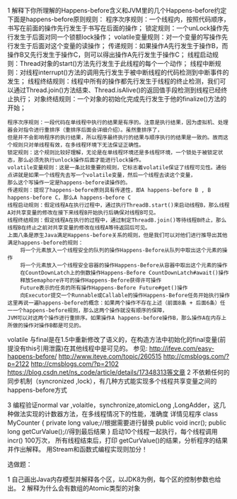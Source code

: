 1 解释下你所理解的Happens-before含义和JVM里的几个Happens-before约定
    下面是happens-before原则规则：
    程序次序规则：一个线程内，按照代码顺序，书写在前面的操作先行发生于书写在后面的操作；
    锁定规则：一个unLock操作先行发生于后面对同一个锁额lock操作；
    volatile变量规则：对一个变量的写操作先行发生于后面对这个变量的读操作；
    传递规则：如果操作A先行发生于操作B，而操作B又先行发生于操作C，则可以得出操作A先行发生于操作C；
    线程启动规则：Thread对象的start()方法先行发生于此线程的每个一个动作；
    线程中断规则：对线程interrupt()方法的调用先行发生于被中断线程的代码检测到中断事件的发生；
    线程终结规则：线程中所有的操作都先行发生于线程的终止检测，我们可以通过Thread.join()方法结束、Thread.isAlive()的返回值手段检测到线程已经终止执行；
    对象终结规则：一个对象的初始化完成先行发生于他的finalize()方法的开始；

    程序次序规则：一段代码在单线程中执行的结果是有序的。注意是执行结果，因为虚拟机、处理器会对指令进行重排序（重排序后面会详细介绍）。虽然重排序了，
    但是并不会影响程序的执行结果，所以程序最终执行的结果与顺序执行的结果是一致的。故而这个规则只对单线程有效，在多线程环境下无法保证正确性。
    锁定规则：这个规则比较好理解，无论是在单线程环境还是多线程环境，一个锁处于被锁定状态，那么必须先执行unlock操作后面才能进行lock操作。
    volatile变量规则：这是一条比较重要的规则，它标志着volatile保证了线程可见性。通俗点讲就是如果一个线程先去写一个volatile变量，然后一个线程去读这个变量，
    那么这个写操作一定是happens-before读操作的。
    传递规则：提现了happens-before原则具有传递性，即A happens-before B , B happens-before C，那么A happens-before C
    线程启动规则：假定线程A在执行过程中，通过执行ThreadB.start()来启动线程B，那么线程A对共享变量的修改在接下来线程B开始执行后确保对线程B可见。
    线程终结规则：假定线程A在执行的过程中，通过制定ThreadB.join()等待线程B终止，那么线程B在终止之前对共享变量的修改在线程A等待返回后可见。
    上面八条是原生Java满足Happens-before关系的规则，但是我们可以对他们进行推导出其他满足happens-before的规则：
        将一个元素放入一个线程安全的队列的操作Happens-Before从队列中取出这个元素的操作
        将一个元素放入一个线程安全容器的操作Happens-Before从容器中取出这个元素的操作
        在CountDownLatch上的倒数操作Happens-Before CountDownLatch#await()操作
        释放Semaphore许可的操作Happens-Before获得许可操作
        Future表示的任务的所有操作Happens-Before Future#get()操作
        向Executor提交一个Runnable或Callable的操作Happens-Before任务开始执行操作
    这里再说一遍happens-before的概念：如果两个操作不存在上述（前面8条 + 后面6条）任一一个happens-before规则，那么这两个操作就没有顺序的保障，
    JVM可以对这两个操作进行重排序。如果操作A happens-before操作B，那么操作A在内存上所做的操作对操作B都是可见的。

volatile 与final是在1.5中重新修改了语义的，在构造方法中初始化的final变量(前提没有this引用泄露)在其他线程中是可见的。
参见:
http://ifeve.com/easy-happens-before/
http://www.iteye.com/topic/260515
http://cmsblogs.com/?p=2122  http://cmsblogs.com/?p=2102
https://blog.csdn.net/ns_code/article/details/17348313等文章
2 不依赖任何的同步机制（syncronized ,lock），有几种方式能实现多个线程共享变量之间的happens-before方式

3 编程验证normal var ,volaitle，synchronize,atomicLong ,LongAdder，这几种做法实现的计数器方法，在多线程情况下的性能，准确度
详情见程序
    class MyCounter
    {
          private long value;//根据需要进行替换
          public void incr();
          public long getCurValue();//得到最后结果
    }
 启动10个线程一起执行，每个线程调用incr() 100万次，
所有线程结束后，打印 getCurValue()的结果，分析程序的结果 并作出解释。 用Stream和函数式编程实现则加分！

选做题：

 1 自己画出Java内存模型并解释各个区，以JDK8为例，每个区的控制参数也给出。
 2 解释为什么会有数组的Atomic类型的对象
